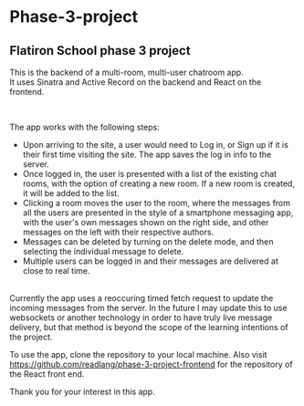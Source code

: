 # Phase-3-project
## Flatiron School phase 3 project
This is the backend of a multi-room, multi-user chatroom app.  
It uses Sinatra and Active Record on the backend and React on the frontend.

<br>

The app works with the following steps:
* Upon arriving to the site, a user would need to Log in, or Sign up if it is their first time visiting the site.  The app saves the log in info to the server. 
* Once logged in, the user is presented with a list of the existing chat rooms, with the option of creating a new room.  If a new room is created, it will be added to the list.
* Clicking a room moves the user to the room, where the messages from all the users are presented in the style of a smartphone messaging app, with the user's own messages shown on the right side, and other messages on the left with their respective authors.
* Messages can be deleted by turning on the delete mode, and then selecting the individual message to delete.
* Multiple users can be logged in and their messages are delivered at close to real time.

<br>
Currently the app uses a reoccuring timed fetch request to update the incoming messages from the server.  In the future I may update this to use websockets or another technology in order to have truly live message delivery, but that method is beyond the scope of the learning intentions of the project.

<br>

To use the app, clone the repository to your local machine.  Also visit  
https://github.com/readlang/phase-3-project-frontend for the repository of the React front end.  

Thank you for your interest in this app.